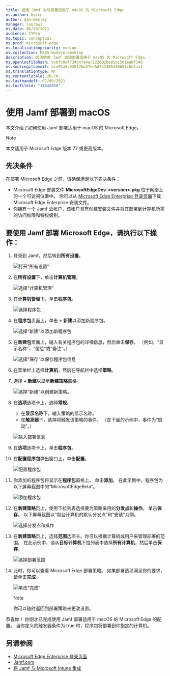```yaml
---
title: 使用 Jamf 自动部署适用于 macOS 的 Microsoft Edge
ms.author: kvice
author: dan-wesley
manager: laurawi
ms.date: 06/29/2021
audience: ITPro
ms.topic: conceptual
ms.prod: microsoft-edge
ms.localizationpriority: medium
ms.collection: M365-modern-desktop
description: 如何使用 Jamf 自动部署适用于 macOS 的 Microsoft Edge。
ms.openlocfilehash: 9c8fc0af734d4784ac122602b685bc561aabf340
ms.sourcegitcommit: bce02a5ce2617bb37ee5d743365d50b5fc8e4aa1
ms.translationtype: MT
ms.contentlocale: zh-CN
ms.lasthandoff: 07/09/2021
ms.locfileid: "11642058"
---
```

# <a name="deploy-to-macos-with-jamf"></a>使用 Jamf 部署到 macOS

本文介绍了如何使用 Jamf 部署适用于 macOS 的 Microsoft Edge。

> [!NOTE]
> 本文适用于 Microsoft Edge 版本 77 或更高版本。

## <a name="prerequisites"></a>先决条件

在部署 Microsoft Edge 之前，请确保满足以下先决条件：

- Microsoft Edge 安装文件 **MicrosoftEdgeDev-\<version\>.pkg** 位于网络上的一个可访问位置中。 你可以从 [Microsoft Edge Enterprise 登录页面](https://aka.ms/EdgeEnterprise)下载 Microsoft Edge Enterprise 安装文件。
- 你拥有一个 Jamf 云帐户，该帐户具有创建安装文件并将其部署到计算机所需的访问权限和特权级别。

## <a name="to-deploy-microsoft-edge-using-jamf"></a>要使用 Jamf 部署 Microsoft Edge，请执行以下操作：

1. 登录到 Jamf，然后转到**所有设置**。

    ![打开“所有设置”](./media/mac-deploy/jamf-dash-main-open-settings.png)

2. 在**所有设置**下，单击**计算机管理**。

    ![选择“计算机管理”](./media/mac-deploy/jamf-all-settings-computer-mgmt.png)

3. 在**计算机管理**下，单击**程序包**。

    ![选择程序包](./media/mac-deploy/jamf-all-settings-computer-mgmt-pkgs.png)

4. 在**程序包**页面上，单击 **+ 新建**以添加新程序包。

    ![选择“新建”以添加新程序包](./media/mac-deploy/jamf-all-settings-computer-mgmt-new-pkg.png)

5. 在**新建包**页面上，输入有关程序包的详细信息，然后单击**保存**。 （例如，“显示名称”、“信息”或“备注”。）

    ![选择“保存”以保存程序包信息](./media/mac-deploy/jamf-all-settings-computer-mgmt-save-pkg-info.png)

6. 在菜单栏上选择**计算机**，然后在导航栏中选择**策略**。

7. 选择 **+ 新建**以显示**新建策略**窗格。

    ![选择“新建”以创建新策略。](./media/mac-deploy/jamf-all-settings-computer-new-policy.png)

8. 在**选项**选项卡上，选择**常规**。

    - 在**显示名称**下，输入策略的显示名称。
    - 在**触发器**下，选择将触发该策略的事件。 （在下面的示例中，事件为“启动”。）

    ![输入部署信息](./media/mac-deploy/jamf-all-settings-computer-cfg-policy.png)

9. 在**选项**选项卡上，单击**程序包**。

10. 在**配置程序包**弹出窗口上，单击**配置**。

    ![配置程序包](./media/mac-deploy/jamf-all-settings-computer-policy-pkg-configure.png)

11. 你添加的程序包将显示在**程序包**窗格上。 单击**添加**。 在此示例中，程序包为以下屏幕截图中的“MicrosoftEdgeBeta”。

    ![添加程序包](./media/mac-deploy/jamf-all-settings-computer-policy-pkg-add-beta.png)

12. 在**新建策略**页上，使用下拉列表选择要为策略采用的**分发点**和**操作**。 单击**保存**。 以下屏幕截图以“每台计算机的默认分发点”和“安装”为例。

    ![选择分发点和操作](./media/mac-deploy/jamf-all-settings-computer-mgmt-pkg-cfg-distro.png)

13. 在**新建策略**页上，选择**范围**选项卡。你可以根据计算机或用户来管理部署的范围。 在此示例中，请从**目标计算机**下拉列表中选择**所有计算机**，然后单击**保存**。

    ![选择部署范围](./media/mac-deploy/jamf-all-settings-computer-mgmt-add-target.png)

14. 此时，你可以查看 Microsoft Edge 部署策略。 如果部署选项满足你的要求，请单击**完成**。

    ![单击“完成”](./media/mac-deploy/jamf-all-settings-computer-mgmt-finish-add-deployment.png)

    > [!NOTE]
    > 你可以随时返回到部署策略来更改设置。

恭喜你！ 你刚才已完成使用 Jamf 部署适用于 macOS 的 Microsoft Edge 的配置。 当你定义的触发器条件为 true 时，程序包将部署到你指定的计算机。

## <a name="see-also"></a>另请参阅

- [Microsoft Edge Enterprise 登录页面](https://aka.ms/EdgeEnterprise)
- [Jamf.com](https://www.jamf.com/)
- [将 Jamf 与 Microsoft Intune 集成](/intune/conditional-access-integrate-jamf)